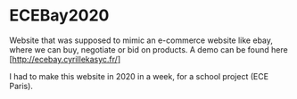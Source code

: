 # ECEBay2020

Website that was supposed to mimic an e-commerce website like ebay, where we can buy, negotiate or bid on products.
A demo can be found here [http://ecebay.cyrillekasyc.fr/]

I had to make this website in 2020 in a week, for a school project (ECE Paris). 

